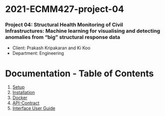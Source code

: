 # 2021-ECMM427-project-04

### Project 04: Structural Health Monitoring of Civil Infrastructures: Machine learning for visualising and detecting anomalies from “big” structural response data

* Client: Prakash Kripakaran and Ki Koo
* Department: Engineering

# Documentation - Table of Contents
1. [Setup](./documentation/00-setup.md)
2. [Installation](./documentation/04-install.md)
3. [Docker](./documentation/01-docker.md)
4. [API-Contract](./documentation/02-api.md)
5. [Interface User Guide](./documentation/03-user-guide.md)